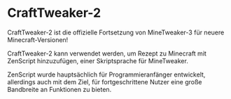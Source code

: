 # CraftTweaker-2

CraftTweaker-2 ist die offizielle Fortsetzung von MineTweaker-3 für neuere Minecraft-Versionen!

CraftTweaker-2 kann verwendet werden, um Rezept zu Minecraft mit ZenScript hinzuzufügen, einer Skriptsprache für MineTweaker.

ZenScript wurde hauptsächlich für Programmieranfänger entwickelt, allerdings auch mit dem Ziel, für fortgeschrittene Nutzer eine große Bandbreite an Funktionen zu bieten.